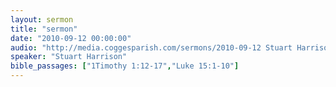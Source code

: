 ```yaml
---
layout: sermon
title: "sermon"
date: "2010-09-12 00:00:00"
audio: "http://media.coggesparish.com/sermons/2010-09-12 Stuart Harrison.mp3"
speaker: "Stuart Harrison"
bible_passages: ["1Timothy 1:12-17","Luke 15:1-10"]
---
```

